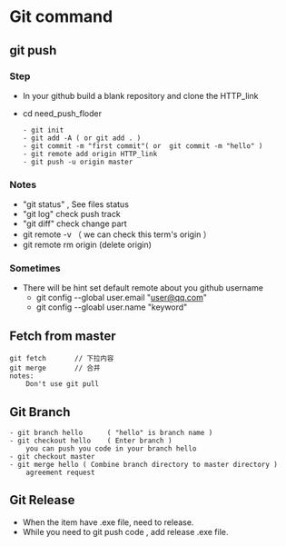 # Git command
## git push 
### Step
+ In your github build a blank repository and clone the HTTP_link

+ cd  need_push_floder

  ```
  - git init  
  - git add -A ( or git add . )   
  - git commit -m "first commit"( or  git commit -m "hello" )  
  - git remote add origin HTTP_link 
  - git push -u origin master  
  ```
### Notes

 + "git status" , See files status   
 + "git log" check push track    
 + "git diff" check change part  
 + git remote -v   （ we can check this term's origin ） 
+ git remote rm origin   (delete origin)
### Sometimes

+ There will be hint set default remote about you github username 
  + git config --global user.email "user@qq.com"    
  + git config --gloabl user.name "keyword"    

## Fetch from master

```
git fetch		// 下拉内容
git merge		// 合并
notes:
	Don't use git pull
```



## Git Branch

```
- git branch hello 		( "hello" is branch name )   
- git checkout hello 	( Enter branch )  
	you can push you code in your branch hello    
- git checkout master  
- git merge hello ( Combine branch directory to master directory )  
	agreement request
```



## Git Release
+ When the item have .exe file, need to  release.
+ While you need to git push code , add release .exe file.

